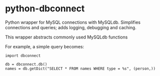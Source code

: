 # python-dbconnect

Python wrapper for MySQL connections with MySQLdb. Simplifies connections and queries; adds logging, debugging and caching.

This wrapper abstracts commonly used MySQLdb functions

For example, a simple query becomes:
~~~
import dbconnect

db = dbconnect.db()
names = db.getDict("SELECT * FROM names WHERE type = %s", (person,))
~~~

